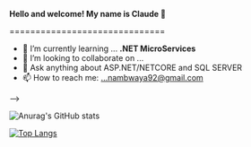 ****Hello and welcome! My name is Claude 👋**** 

==============================


- 🌱 I’m currently learning ... **.NET MicroServices**
- 👯 I’m looking to collaborate on ...
- 💬 Ask anything about ASP.NET/NETCORE and SQL SERVER
- 📫 How to reach me: ...nambwaya92@gmail.com

-->

![Anurag's GitHub stats](https://github-readme-stats.vercel.app/api?username=ClaudeNambwaya&show_icons=true&theme=radical)


[![Top Langs](https://github-readme-stats.vercel.app/api/top-langs/?username=ClaudeNambwaya&layout=compact&theme=radical)](https://github.com/ClaudeNambwaya/github-readme-stats)
